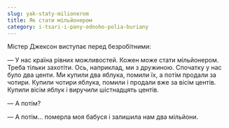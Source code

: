 ```yaml
---
slug: yak-staty-milionerom
title: Як стати мільйонером
category: i-tsari-i-pany-odnoho-polia-buriany
---
```

Містер Джексон виступає перед безробітними:

— У нас країна рівних можливостей. Кожен може стати мільйонером. Треба тільки захотіти. Ось, наприклад, ми з дружиною. Спочатку у нас було два центи. Ми купили два яблука, помили їх, а потім продали за чотири. Купили чотири яблука, помили і продали вже за вісім центів. Купили вісім яблук і виручили шістнадцять центів.

— А потім?

— А потім… померла моя бабуся і залишила нам два мільйони.
